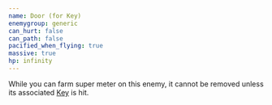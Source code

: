 ```yaml
---
name: Door (for Key)
enemygroup: generic
can_hurt: false
can_path: false
pacified_when_flying: true
massive: true
hp: infinity
---
```


While you can farm super meter on this enemy, it cannot be removed unless its associated [Key](#enemy-key-for-door) is hit.
